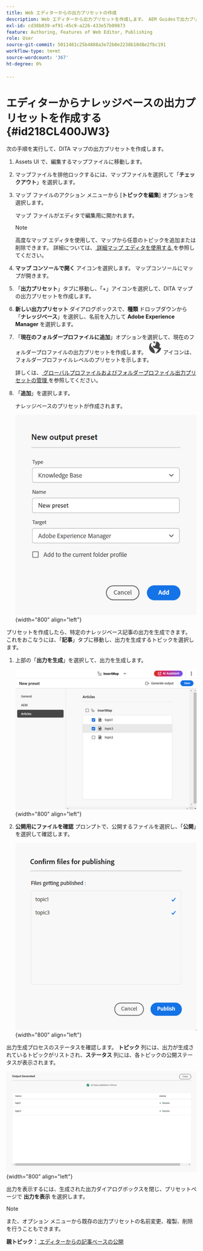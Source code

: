 ```yaml
---
title: Web エディターからの出力プリセットの作成
description: Web エディターから出力プリセットを作成します。 AEM Guidesで出力プリセットを編集、名前変更、複製、削除する方法について説明します。
exl-id: cd38b039-ef91-45c9-a226-433e57b09873
feature: Authoring, Features of Web Editor, Publishing
role: User
source-git-commit: 5011481c25b4888a3e72b0e2238b10d8e2fbc191
workflow-type: tm+mt
source-wordcount: '367'
ht-degree: 0%

---
```


# エディターからナレッジベースの出力プリセットを作成する {#id218CL400JW3}

次の手順を実行して、DITA マップの出力プリセットを作成します。

1. Assets UI で、編集するマップファイルに移動します。

1. マップファイルを排他ロックするには、マップファイルを選択して「**チェックアウト**」を選択します。

1. マップ ファイルのアクション メニューから [**トピックを編集**] オプションを選択します。

   マップ ファイルがエディタで編集用に開かれます。

   >[!NOTE]
   >
   > 高度なマップ エディタを使用して、マップから任意のトピックを追加または削除できます。 詳細については、[ 詳細マップ エディタを使用する ](map-editor-advanced-map-editor.md#) を参照してください。

1. **マップ コンソールで開く** アイコンを選択します。 マップコンソールにマップが開きます。

1. 「**出力プリセット**」タブに移動し、「+」アイコンを選択して、DITA マップの出力プリセットを作成します。

1. **新しい出力プリセット** ダイアログボックスで、**種類** ドロップダウンから「**ナレッジベース**」を選択し、名前を入力して **Adobe Experience Manager** を選択します。
1. 「**現在のフォルダープロファイルに追加**」オプションを選択して、現在のフォルダープロファイルの出力プリセットを作成します。 ![ フォルダープロファイルアイコン ](images/global-preset-icon.svg) アイコンは、フォルダープロファイルレベルのプリセットを示します。

   詳しくは、[ グローバルプロファイルおよびフォルダープロファイル出力プリセットの管理 ](./web-editor-manage-output-presets.md) を参照してください。

1. 「**追加**」を選択します。

   ナレッジベースのプリセットが作成されます。


   ![ 新しい ](images/knowledge-base-preset-dialog-box.png){width="800" align="left"}

プリセットを作成したら、特定のナレッジベース記事の出力を生成できます。 これをおこなうには、「**記事**」タブに移動し、出力を生成するトピックを選択します。
1. 上部の「**出力を生成**」を選択して、出力を生成します。

   ![](images/add-preset-articles-tab_cs.png){width="800" align="left"}

1. **公開用にファイルを確認** プロンプトで、公開するファイルを選択し、「**公開**」を選択して確認します。

   ![ 新しい ](images/knowledge-base-confirm-files-for-publishing.png){width="800" align="left"}

出力生成プロセスのステータスを確認します。 **トピック** 列には、出力が生成されているトピックがリストされ、**ステータス** 列には、各トピックの公開ステータスが表示されます。


![](images/add-preset-output-generated_cs.png){width="800" align="left"}

出力を表示するには、生成された出力ダイアログボックスを閉じ、プリセットページで **出力を表示** を選択します。


>[!NOTE]
>
> また、オプション メニューから既存の出力プリセットの名前変更、複製、削除を行うこともできます。



**親トピック：**[ エディターからの記事ベースの公開 ](web-editor-article-publishing.md)
